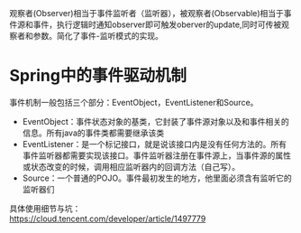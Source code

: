 观察者(Observer)相当于事件监听者（监听器），被观察者(Observable)相当于事件源和事件，执行逻辑时通知observer即可触发oberver的update,同时可传被观察者和参数。简化了事件-监听模式的实现。


# Spring中的事件驱动机制  
事件机制一般包括三个部分：EventObject，EventListener和Source。
- EventObject：事件状态对象的基类，它封装了事件源对象以及和事件相关的信息。所有java的事件类都需要继承该类
- EventListener：是一个标记接口，就是说该接口内是没有任何方法的。所有事件监听器都需要实现该接口。事件监听器注册在事件源上，当事件源的属性或状态改变的时候，调用相应监听器内的回调方法（自己写）。
- Source：一个普通的POJO。事件最初发生的地方，他里面必须含有监听它的监听器们

具体使用细节与坑：  
https://cloud.tencent.com/developer/article/1497779